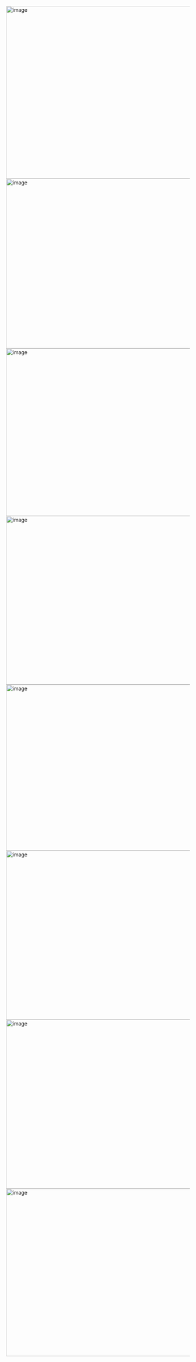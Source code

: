 <img width="817" height="472" alt="image" src="https://github.com/user-attachments/assets/b530ee77-e7e3-42e4-85fb-9a4926e9aea0" />
<img width="816" height="464" alt="image" src="https://github.com/user-attachments/assets/7cd59899-12d0-4ac5-a34d-6259e11f0530" />
<img width="811" height="458" alt="image" src="https://github.com/user-attachments/assets/3526cf86-d228-430a-8505-b42f5ed1a93e" />
<img width="814" height="461" alt="image" src="https://github.com/user-attachments/assets/483bf097-efe8-4572-ab97-1b3f2d197d43" />
<img width="810" height="454" alt="image" src="https://github.com/user-attachments/assets/80f7278b-fdb2-4ed7-88c4-496dae93c14e" />
<img width="810" height="462" alt="image" src="https://github.com/user-attachments/assets/aca06a80-6f4e-4146-9c93-230b349085ea" />
<img width="808" height="462" alt="image" src="https://github.com/user-attachments/assets/f822b6e3-85b5-49d2-b562-6dec89eb94c5" />
<img width="808" height="458" alt="image" src="https://github.com/user-attachments/assets/132963a9-206e-4053-baf5-a6c477eeb6fc" />






